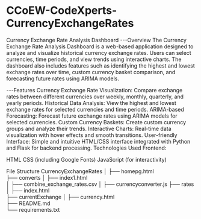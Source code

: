 # CCoEW-CodeXperts-CurrencyExchangeRates
Currency Exchange Rate Analysis Dashboard
---Overview
  The Currency Exchange Rate Analysis Dashboard is a web-based application designed to analyze and visualize historical currency exchange rates. Users can select currencies, time periods, and view trends using interactive charts. The dashboard also includes features such as identifying the highest and lowest exchange rates over time, custom currency basket comparison, and forecasting future rates using ARIMA models.

---Features
Currency Exchange Rate Visualization: Compare exchange rates between different currencies over weekly, monthly, quarterly, and yearly periods.
Historical Data Analysis: View the highest and lowest exchange rates for selected currencies and time periods.
ARIMA-based Forecasting: Forecast future exchange rates using ARIMA models for selected currencies.
Custom Currency Baskets: Create custom currency groups and analyze their trends.
Interactive Charts: Real-time data visualization with hover effects and smooth transitions.
User-friendly Interface: Simple and intuitive HTML/CSS interface integrated with Python and Flask for backend processing.
Technologies Used
Frontend:

HTML
CSS (including Google Fonts)
JavaScript (for interactivity)

File Structure 
CurrencyExchangeRates
│
├── homepg.html                 
├── converts
│   ├── index1.html          
│   ├── combine_exchange_rates.csv 
│   ├── currencyconverter.js
├── rates
│   ├── index.html     
├── currentExchange
│   ├── currency.html    
├── README.md              
└── requirements.txt      
